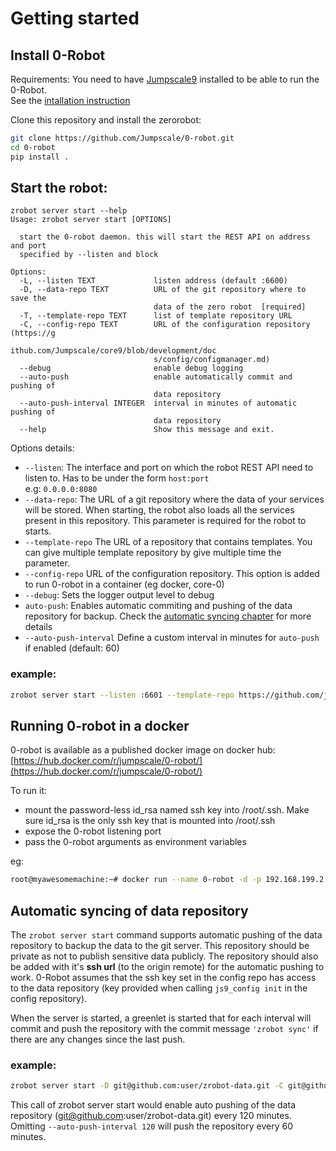 # Getting started

## Install 0-Robot
Requirements: You need to have [Jumpscale9](https://github.com/jumpscale/home) installed to be able to run the 0-Robot.  
See the [intallation instruction](https://github.com/Jumpscale/core9#jumpscale-9)

Clone this repository and install the zerorobot:

```bash
git clone https://github.com/Jumpscale/0-robot.git
cd 0-robot
pip install .
```
## Start the robot:
```
zrobot server start --help
Usage: zrobot server start [OPTIONS]

  start the 0-robot daemon. this will start the REST API on address and port
  specified by --listen and block

Options:
  -L, --listen TEXT             listen address (default :6600)
  -D, --data-repo TEXT          URL of the git repository where to save the
                                data of the zero robot  [required]
  -T, --template-repo TEXT      list of template repository URL
  -C, --config-repo TEXT        URL of the configuration repository (https://g
                                ithub.com/Jumpscale/core9/blob/development/doc
                                s/config/configmanager.md)
  --debug                       enable debug logging
  --auto-push                   enable automatically commit and pushing of
                                data repository
  --auto-push-interval INTEGER  interval in minutes of automatic pushing of
                                data repository
  --help                        Show this message and exit.
```
Options details:

- `--listen`: The interface and port on which the robot REST API need to listen to. Has to be under the form `host:port`  
e.g: `0.0.0.0:8080`
- `--data-repo`: The URL of a git repository where the data of your services will be stored. When starting, the robot also loads all the services present in this repository.
This parameter is required for the robot to starts.
- `--template-repo` The URL of a repository that contains templates. You can give multiple template repository by give multiple time the parameter.
- `--config-repo` URL of the configuration repository. This option is added to run 0-robot in a container (eg docker, core-0)
- `--debug`: Sets the logger output level to debug
- `auto-push`: Enables automatic commiting and pushing of the data repository for backup. Check the [automatic syncing chapter](#automatic-syncing-of-data-repository) for more details
- `--auto-push-interval` Define a custom interval in minutes for `auto-push` if enabled (default: 60)

### example:
```bash
zrobot server start --listen :6601 --template-repo https://github.com/jumpscale/0-robot.git --data-repo https://github.com/user/zrobot1.git --robots http://localhost:6602
```

## Running 0-robot in a docker

0-robot is available as a published docker image on docker hub: [https://hub.docker.com/r/jumpscale/0-robot/](https://hub.docker.com/r/jumpscale/0-robot/)

To run it:
- mount the password-less id_rsa named ssh key into /root/.ssh. Make sure id_rsa is the only ssh key that is mounted into /root/.ssh
- expose the 0-robot listening port 
- pass the 0-robot arguments as environment variables

eg:
```bash
root@myawesomemachine:~# docker run --name 0-robot -d -p 192.168.199.2:6600:6600 -v /root/.ssh2:/root/.ssh -e data-repo=ssh://git@myawesomegitserver.org:10023/MyAwesomeOrganization/myawseomedatarepo.git -e config-repo=ssh://git@myawesomegitserver.org:10023/MyAwesomeOrganization/myawseomeconfigrepo.git -e template-repo=https://github.com/zero-os/0-templates.git jumpscale/0-robot:latest
```

## Automatic syncing of data repository

The `zrobot server start` command supports automatic pushing of the data repository to backup the data to the git server.
This repository should be private as not to publish sensitive data publicly.
The repository should also be added with it's **ssh url** (to the origin remote) for the automatic pushing to work. 0-Robot assumes that the ssh key set in the config repo has access to the data repository (key provided when calling `js9_config init` in the config repository).

When the server is started, a greenlet is started that for each interval will commit and push the repository with the commit message `'zrobot sync'` if there are any changes since the last push.

### example:
```bash
zrobot server start -D git@github.com:user/zrobot-data.git -C git@github.com:user/zrobot-config.git -T git@github.com:openvcloud/0-templates.git --auto-push --auto-push-interval 120
```

This call of zrobot server start would enable auto pushing of the data repository (git@github.com:user/zrobot-data.git) every 120 minutes.
Omitting `--auto-push-interval 120` will push the repository every 60 minutes.
